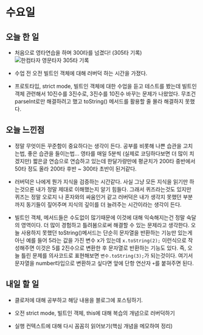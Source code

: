 # 수요일

## 오늘 한 일
- 처음으로 영타연습을 하며 300타를 넘겼다! (305타 기록)
![한컴타자 영문타자 305타 기록](https://user-images.githubusercontent.com/71176945/101647938-aa277380-3a7c-11eb-87fb-f5d415543dcc.png)

- 수업 전 오전 빌트인 객체에 대해 러버덕 하는 시간을 가졌다.

- 프로토타입, strict mode, 빌트인 객체에 대한 수업을 듣고 테스트를 봤는데 빌트인 객체 관련해서 10진수를 3진수로, 3진수를 10진수 바꾸는 문제가 나왔었다. 무조건 parseInt로만 해결하려고 했고 toString() 메서드를 활용할 줄 몰라 해결하지 못했다.

## 오늘 느낀점
- 정말 무엇이든 꾸준함이 중요하다는 생각이 든다. 공부를 비롯해 나쁜 습관을 고치는법, 좋은 습관을 들이는법... 영타를 매일 5분씩 (실제로 코딩하다보면 더 많이 치겠지만) 짧은글 연습으로 연습하고 있는데 한달가량만에 평균치가 200타 중반에서 50타 정도 올라 200타 후반 ~ 300타 초반이 된거같다.

- 러버덕은 나에게 뭔가 지식을 검증하는 시간같다. 사실 그냥 모든 지식을 읽기만 하는것으론 내가 정말 제대로 이해했는지 알기 힘들다. 그래서 퀴즈라는것도 있지만 퀴즈는 정말 오로지 나 혼자와의 싸움인거 같고 러버덕은 내가 생각지 못했던 부분까지 동기들이 짚어주며 지식의 깊이를 더 늘려주는 시간이라는 생각이 든다.

- 빌트인 객체, 메서드들은 수도없이 많기때문에 이것에 대해 익숙해지는건 정말 숙달의 영역이다. 더 많이 경험하고 틀려봄으로써 해결할 수 있는 문제라고 생각한다. 오늘 사용하지 못했던 toString()메서드는 단순히 문자열을 반환하는 기능만 있는게 아닌 예를 들어 5라는 값을 가진 변수 x가 있는데 `x.toString(2);` 이런식으로 작성해주면 이것은 5를 2진수으로 변환한 후 문자열로 반환하는 기능도 있다. 즉, 오늘 틀린 문제를 의사코드로 표현해보면 `변수.toString(3);`가 되는것이다. 여기서 문자열을 number타입으로 변환하고 싶다면 앞에 단항 연산자 ` + `를 붙혀주면 된다.

## 내일 할 일

- 클로저에 대해 공부하고 해당 내용을 블로그에 포스팅하기.

- 오전 strict mode, 빌트인 객체, this에 대해 복습의 개념으로 러버덕하기

- 실행 컨텍스트에 대해 다시 꼼꼼히 읽어보기(핵심 개념을 메모하여 정리)